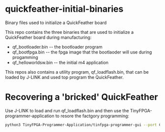# quickfeather-initial-binaries
Binary files used to initialize a QuickFeather board

This repo contains the three binaries that are used to initialize a QuickFeather board during manufacturing:
* qf_bootloader.bin -- the bootloader program
* qf_bootfpga.bin -- the fpga image that the bootlaoder will use during progamming
* qf_helloworldsw.bin -- the initial m4 application

This repos also contains a utility program, qf_loadflash.bin, that can be loaded by J-LINK and used top program the QuickFeather.

# Recovering a 'bricked' QuickFeather
Use J-LINK to load and run qf_loadflash.bin and then use the TinyFPGA-programmer-application to resore the factgory programming:
```sh
python3 TinyFPGA-Programmer-Application/tinfpga-programmer-gui --port COMXXX --mfgpkg quickfeather-initial-binaries
```

